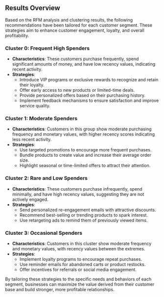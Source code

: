 ## Results Overview

Based on the RFM analysis and clustering results, the following recommendations have been tailored for each customer segment. These strategies aim to enhance customer engagement, loyalty, and overall profitability.

### Cluster 0: Frequent High Spenders
- **Characteristics**: These customers purchase frequently, spend significant amounts of money, and have low recency values, indicating recent activity.
- **Strategies**:
  - Introduce VIP programs or exclusive rewards to recognize and retain their loyalty.
  - Offer early access to new products or limited-time deals.
  - Provide personalized offers based on their purchasing history.
  - Implement feedback mechanisms to ensure satisfaction and improve service quality.

### Cluster 1: Moderate Spenders
- **Characteristics**: Customers in this group show moderate purchasing frequency and monetary values, with higher recency scores indicating less recent activity.
- **Strategies**:
  - Use targeted promotions to encourage more frequent purchases.
  - Bundle products to create value and increase their average order size.
  - Highlight seasonal or time-limited offers to attract their attention.

### Cluster 2: Rare and Low Spenders
- **Characteristics**: These customers purchase infrequently, spend minimally, and have high recency values, suggesting they are not actively engaged.
- **Strategies**:
  - Send personalized re-engagement emails with attractive discounts.
  - Recommend best-selling or trending products to spark interest.
  - Use retargeting ads to remind them of previously viewed items.

### Cluster 3: Occasional Spenders
- **Characteristics**: Customers in this cluster show moderate frequency and monetary values, with recency values between the extremes.
- **Strategies**:
  - Implement loyalty programs to encourage repeat purchases.
  - Use reminder emails for abandoned carts or product restocks.
  - Offer incentives for referrals or social media engagement.

By tailoring these strategies to the specific needs and behaviors of each segment, businesses can maximize the value derived from their customer base and build stronger, more profitable relationships.

